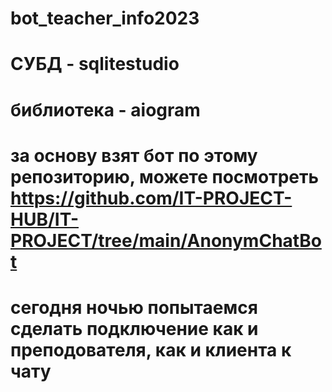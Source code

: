 # bot_teacher_info2023
# СУБД - sqlitestudio
# библиотека - aiogram
# за основу взят бот по этому репозиторию, можете посмотреть https://github.com/IT-PROJECT-HUB/IT-PROJECT/tree/main/AnonymChatBot
# сегодня ночью попытаемся сделать подключение как и преподователя, как и клиента к чату
